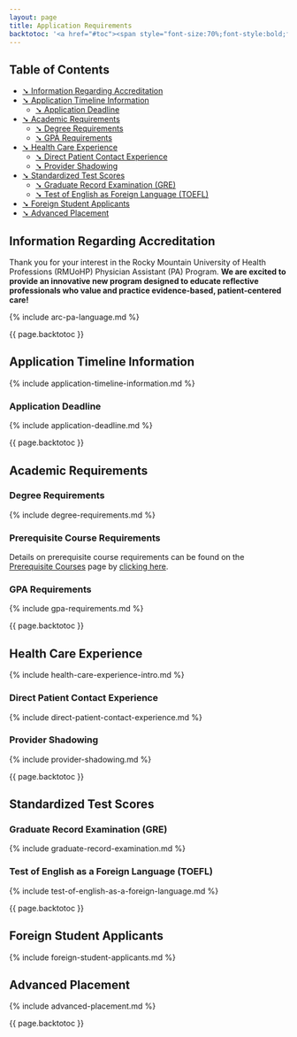```yaml
---
layout: page
title: Application Requirements
backtotoc: '<a href="#toc"><span style="font-size:70%;font-style:bold;float:right;margin-top:-10px;margin-right:-8px;">back to top</span></a>'
---
```


<h2 id="toc">Table of Contents</h2>

<ul class="table-of-contents">
<li><a href="#information-regarding-accreditation">➘ Information Regarding Accreditation</a></li>
<li><a href="#application-timeline-information">➘ Application Timeline Information</a>
    <ul>
    <li><a href="#application-deadline">➘ Application Deadline</a></li>
    </ul>
</li>
<li><a href="#academic-requirements">➘ Academic Requirements</a>
    <ul>
    <li><a href="#degree-requirements">➘ Degree Requirements</a></li>
    <li><a href="#gpa-requirements">➘ GPA Requirements</a></li>
    </ul>
</li>
<li><a href="#health-care-experience">➘ Health Care Experience</a>
    <ul>
    <li><a href="#direct-patient-contact-experience">➘ Direct Patient Contact Experience</a></li>
    <li><a href="#provider-shadowing">➘ Provider Shadowing</a></li>
    </ul>
</li>
<li><a href="#standardized-test-scores">➘ Standardized Test Scores</a><br />
    <ul>
    <li><a href="#graduate-record-examination-gre">➘ Graduate Record Examination (GRE)</a></li>
    <li><a href="#test-of-english-as-a-foreign-language-toefl">➘ Test of English as Foreign Language (TOEFL)</a></li>
    </ul>
</li>
<li><a href="#foreign-student-applicants">➘ Foreign Student Applicants</a></li>
<li><a href="#advanced-placement">➘ Advanced Placement</a></li>
</ul>

## Information Regarding Accreditation 

Thank you for your interest in the Rocky Mountain University of Health Professions (RMUoHP) Physician Assistant (PA) Program. **We are excited to provide an innovative new program designed to educate reflective professionals who value and practice evidence-based, patient-centered care!**

{% include arc-pa-language.md %}

{{ page.backtotoc }}

## Application Timeline Information

{% include application-timeline-information.md %}

### Application Deadline

{% include application-deadline.md %}

{{ page.backtotoc }}

## Academic Requirements

### Degree Requirements

{% include degree-requirements.md %}

### Prerequisite Course Requirements

Details on prerequisite course requirements can be found on the [Prerequisite Courses](/admissions/prerequisite-courses) page by [clicking here](/admissions/prerequisite-courses). 

### GPA Requirements

{% include gpa-requirements.md %}

{{ page.backtotoc }}

## Health Care Experience

{% include health-care-experience-intro.md %}

### Direct Patient Contact Experience

{% include direct-patient-contact-experience.md %}

### Provider Shadowing

{% include provider-shadowing.md %}

{{ page.backtotoc }}

## Standardized Test Scores

### Graduate Record Examination (GRE) 

{% include graduate-record-examination.md %}

### Test of English as a Foreign Language (TOEFL)

{% include test-of-english-as-a-foreign-language.md %}

{{ page.backtotoc }}

## Foreign Student Applicants  

{% include foreign-student-applicants.md %}

## Advanced Placement

{% include advanced-placement.md %}

{{ page.backtotoc }}